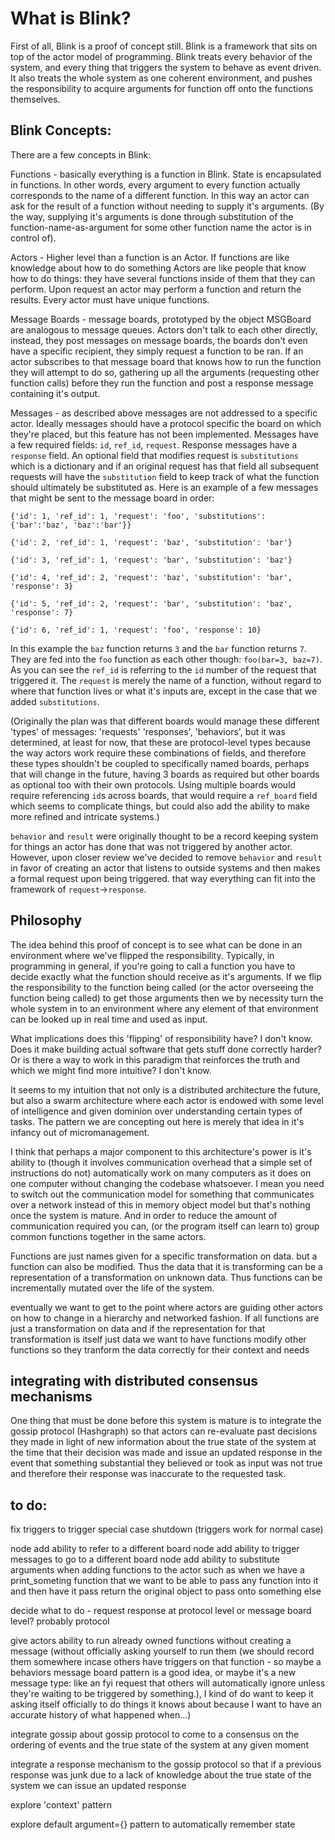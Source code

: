 # What is Blink?

First of all, Blink is a proof of concept still. Blink is a framework that sits on top of the actor model of programming. Blink treats every behavior of the system, and every thing that triggers the system to behave as event driven. It also treats the whole system as one coherent environment, and pushes the responsibility to acquire arguments for function off onto the functions themselves.

## Blink Concepts:

There are a few concepts in Blink:

Functions - basically everything is a function in Blink. State is encapsulated in functions. In other words, every argument to every function actually corresponds to the name of a different function. In this way an actor can ask for the result of a function without needing to supply it's arguments. (By the way, supplying it's arguments is done through substitution of the function-name-as-argument for some other function name the actor is in control of).

Actors - Higher level than a function is an Actor. If functions are like knowledge about how to do something Actors are like people that know how to do things: they have several functions inside of them that they can perform. Upon request an actor may perform a function and return the results. Every actor must have unique functions.

Message Boards - message boards, prototyped by the object MSGBoard are analogous to message queues. Actors don't talk to each other directly, instead, they post messages on message boards, the boards don't even have a specific recipient, they simply request a function to be ran. If an actor subscribes to that message board that knows how to run the function they will attempt to do so, gathering up all the arguments (requesting other function calls) before they run the function and post a response message containing it's output.

Messages - as described above messages are not addressed to a specific actor. Ideally messages should have a protocol specific the board on which they're placed, but this feature has not been implemented. Messages have a few required fields: `id`, `ref_id`, `request`. Response messages have a `response` field. An optional field that modifies request is `substitutions` which is a dictionary and if an original request has that field all subsequent requests will have the `substitution` field to keep track of what the function should ultimately be substituted as. Here is an example of a few messages that might be sent to the message board in order:

  `{'id': 1, 'ref_id': 1, 'request': 'foo', 'substitutions': {'bar':'baz', 'baz':'bar'}}`

  `{'id': 2, 'ref_id': 1, 'request': 'baz', 'substitution': 'bar'}`

  `{'id': 3, 'ref_id': 1, 'request': 'bar', 'substitution': 'baz'}`

  `{'id': 4, 'ref_id': 2, 'request': 'baz', 'substitution': 'bar', 'response': 3}`

  `{'id': 5, 'ref_id': 2, 'request': 'bar', 'substitution': 'baz', 'response': 7}`

  `{'id': 6, 'ref_id': 1, 'request': 'foo', 'response': 10}`

In this example the `baz` function returns `3` and the `bar` function returns `7`. They are fed into the `foo` function as each other though: `foo(bar=3, baz=7)`. As you can see the `ref_id` is referring to the `id` number of the request that triggered it. The `request` is merely the name of a function, without regard to where that function lives or what it's inputs are, except in the case that we added `substitutions`.

(Originally the plan was that different boards would manage these different 'types' of messages: 'requests' 'responses', 'behaviors', but it was determined, at least for now, that these are protocol-level types because the way actors work require these combinations of fields, and therefore these types shouldn't be coupled to specifically named boards, perhaps that will change in the future, having 3 boards as required but other boards as optional too with their own protocols. Using multiple boards would require referencing `id`s across boards, that would require a `ref_board` field which seems to complicate things, but could also add the ability to make more refined and intricate systems.)

`behavior` and `result` were originally thought to be a record keeping system for things an actor has done that was not triggered by another actor. However, upon closer review we've decided to remove `behavior` and `result` in favor of creating an actor that listens to outside systems and then makes a formal request upon being triggered. that way everything can fit into the framework of `request`->`response`.

## Philosophy

The idea behind this proof of concept is to see what can be done in an environment where we've flipped the responsibility. Typically, in programming in general, if you're going to call a function you have to decide exactly what the function should receive as it's arguments. If we flip the responsibility to the function being called (or the actor overseeing the function being called) to get those arguments then we by necessity turn the whole system in to an environment where any element of that environment can be looked up in real time and used as input.

What implications does this 'flipping' of responsibility have? I don't know. Does it make building actual software that gets stuff done correctly harder? Or is there a way to work in this paradigm that reinforces the truth and which we might find more intuitive? I don't know.

It seems to my intuition that not only is a distributed architecture the future, but also a swarm architecture where each actor is endowed with some level of intelligence and given dominion over understanding certain types of tasks. The pattern we are concepting out here is merely that idea in it's infancy out of micromanagement.

I think that perhaps a major component to this architecture's power is it's ability to (though it involves communication overhead that a simple set of instructions do not) automatically work on many computers as it does on one computer without changing the codebase whatsoever. I mean you need to switch out the communication model for something that communicates over a network instead of this in memory object model but that's nothing once the system is mature. And in order to reduce the amount of communication required you can, (or the program itself can learn to) group common functions together in the same actors.

Functions are just names given for a specific transformation on data. but a function can also be modified. Thus the data that it is transforming can be a representation of a transformation on unknown data. Thus functions can be incrementally mutated over the life of the system.

eventually we want to get to the point where actors are guiding other actors on how to change in a hierarchy and networked fashion. If all functions are just a transformation on data and if the representation for that transformation is itself just data we want to have functions modify other functions so they tranform the data correctly for their context and needs

## integrating with distributed consensus mechanisms

One thing that must be done before this system is mature is to integrate the gossip protocol (Hashgraph) so that actors can re-evaluate past decisions they made in light of new information about the true state of the system at the time that their decision was made and issue an updated response in the event that something substantial they believed or took as input was not true and therefore their response was inaccurate to the requested task.

## to do:

fix triggers to trigger special case shutdown (triggers work for normal case)

node add ability to refer to a different board
node add ability to trigger messages to go to a different board
node add ability to substitute arguments when adding functions to the actor such as when we have a print_someting function that we want to be able to pass any function into it and then have it pass return the original object to pass onto something else

decide what to do - request response at protocol level or message board level? probably protocol

give actors ability to run already owned functions without creating a message (without officially asking yourself to run them (we should record them somewhere incase others have triggers on that function - so maybe a behaviors message board pattern is a good idea, or maybe it's a new message type: like an fyi request that others will automatically ignore unless they're waiting to be triggered by something.), I kind of do want to keep it asking itself officially to do things it knows about because I want to have an accurate history of what happened when...)

integrate gossip about gossip protocol to come to a consensus on the ordering of events and the true state of the system at any given moment

integrate a response mechanism to the gossip protocol so that if a previous response was junk due to a lack of knowledge about the true state of the system we can issue an updated response

explore 'context' pattern

explore default argument={} pattern to automatically remember state
